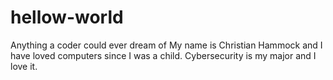 # hellow-world
Anything a coder could ever dream of
My name is Christian Hammock and I have loved computers since I was a child. Cybersecurity is my major and I love it.
